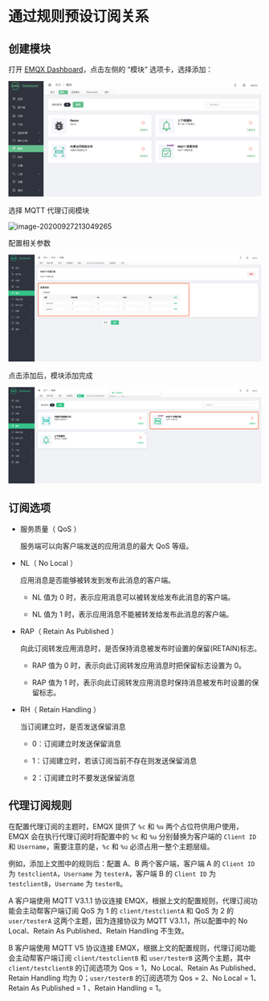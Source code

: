 # 通过规则预设订阅关系

## 创建模块

打开 [EMQX Dashboard](http://127.0.0.1:18083/#/modules)，点击左侧的 “模块” 选项卡，选择添加：

![image-20200927213049265](./assets/modules.png)

选择 MQTT 代理订阅模块

![image-20200927213049265](/Users/lena/Documents/GitHub/rebalancing/emqx-docs/zh_CN/modules/assets/mod_subscriptions_1.png)

配置相关参数

![image-20200927213049265](./assets/mod_subscriptions_2.png)

点击添加后，模块添加完成

![image-20200927213049265](./assets/mod_subscriptions_3.png)

## 订阅选项

+ 服务质量（ QoS ）

  服务端可以向客户端发送的应用消息的最大 QoS 等级。

+ NL（ No Local ）

  应用消息是否能够被转发到发布此消息的客户端。

  - NL 值为 0 时，表示应用消息可以被转发给发布此消息的客户端。

  - NL 值为 1 时，表示应用消息不能被转发给发布此消息的客户端。

+ RAP（ Retain As Published ）

  向此订阅转发应用消息时，是否保持消息被发布时设置的保留(RETAIN)标志。

  - RAP 值为 0 时，表示向此订阅转发应用消息时把保留标志设置为 0。

  - RAP 值为 1 时，表示向此订阅转发应用消息时保持消息被发布时设置的保留标志。

+ RH（ Retain Handling ）

  当订阅建立时，是否发送保留消息

  - 0：订阅建立时发送保留消息

  - 1：订阅建立时，若该订阅当前不存在则发送保留消息

  - 2：订阅建立时不要发送保留消息

## 代理订阅规则

在配置代理订阅的主题时，EMQX 提供了 `%c` 和 `%u` 两个占位符供用户使用，EMQX 会在执行代理订阅时将配置中的 `%c` 和 `%u` 分别替换为客户端的 `Client ID` 和 `Username`，需要注意的是，`%c` 和 `%u` 必须占用一整个主题层级。

例如，添加上文图中的规则后：配置 A、B 两个客户端，客户端 A 的 `Client ID` 为 `testclientA`，`Username` 为 `testerA`，客户端 B 的 `Client ID` 为 `testclientB`，`Username` 为 `testerB`。

A 客户端使用 MQTT V3.1.1 协议连接 EMQX，根据上文的配置规则，代理订阅功能会主动帮客户端订阅 QoS 为 1 的 `client/testclientA` 和 QoS 为 2 的 `user/testerA` 这两个主题，因为连接协议为 MQTT V3.1.1，所以配置中的 No Local、Retain As Published、Retain Handling 不生效。

B 客户端使用 MQTT V5 协议连接 EMQX，根据上文的配置规则，代理订阅功能会主动帮客户端订阅 `client/testclientB` 和 `user/testerB` 这两个主题，其中 `client/testclientB` 的订阅选项为 Qos = 1，No Local、Retain As Published、Retain Handling 均为 0；`user/testerB` 的订阅选项为 Qos = 2、No Local = 1、Retain As Published = 1 、Retain Handling = 1。